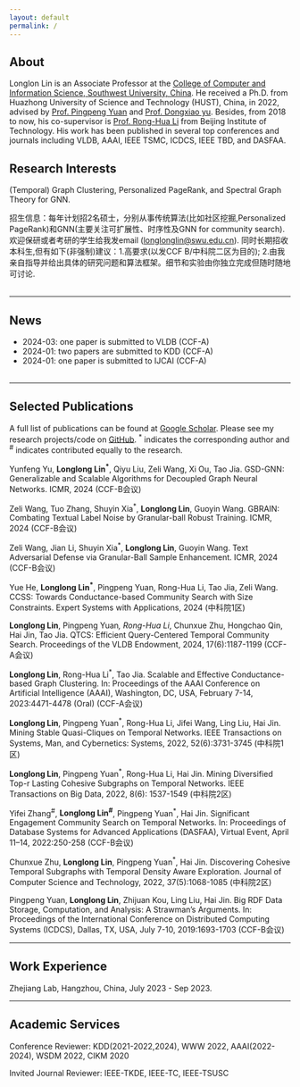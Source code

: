 ```yaml
---
layout: default
permalink: /
---
```


## About
Longlon Lin is an Associate Professor at the [College of Computer and Information Science, Southwest University, China](http://cis.swu.edu.cn/info/1014/2195.htm). He received  a Ph.D. from Huazhong University of Science and Technology (HUST), China, in 2022, advised by [Prof. Pingpeng Yuan](http://faculty.hust.edu.cn/ppyuan/zh_CN/index/1624441/list/index.htm) and [Prof. Dongxiao yu](https://www.cs.sdu.edu.cn/info/1070/5367.htm). Besides, from 2018 to now, his co-supervisor is [Prof. Rong-Hua Li](https://ronghuali.github.io/ronghuali.html) from Beijing Institute of Technology. His work has been published in several top conferences and journals  including VLDB, AAAI, IEEE TSMC, ICDCS, IEEE TBD, and DASFAA.  

## Research Interests
 (Temporal) Graph Clustering, Personalized PageRank, and Spectral Graph Theory for GNN. 

招生信息：每年计划招2名硕士，分别从事传统算法(比如社区挖掘,Personalized PageRank)和GNN(主要关注可扩展性、时序性及GNN for community search). 欢迎保研或者考研的学生给我发email (longlonglin@swu.edu.cn). 同时长期招收本科生,但有如下(非强制)建议：1.高要求(以发CCF B/中科院二区为目的); 2.由我亲自指导并给出具体的研究问题和算法框架。细节和实验由你独立完成但随时随地可讨论.
<br><br>

___
## News
* 2024-03: one paper is submitted to VLDB  (CCF-A)
* 2024-01: two papers are submitted to KDD  (CCF-A)
* 2024-01: one paper is submitted to IJCAI  (CCF-A)
<br><br>

___
## Selected Publications
A full list of publications can be found at [Google Scholar](https://scholar.lanfanshu.cn/citations?user=TgqGrv3_ytYC&hl=zh-CN&oi=ao). Please see my research projects/code on [GitHub](https://github.com/longlonglin). <sup>*</sup> indicates the corresponding author and <sup>#</sup> indicates contributed equally to the research.
<br><be>

Yunfeng Yu, **Longlong Lin<sup>*</sup>**, Qiyu Liu, Zeli Wang, Xi Ou, Tao Jia. GSD-GNN: Generalizable and Scalable Algorithms for Decoupled Graph Neural Networks. ICMR, 2024 (CCF-B会议) <br>


Zeli Wang, Tuo Zhang, Shuyin Xia<sup>*</sup>, **Longlong Lin**, Guoyin Wang. GBRAIN: Combating Textual Label Noise by Granular-ball Robust Training. ICMR, 2024 (CCF-B会议) <br>

Zeli Wang, Jian Li, Shuyin Xia<sup>*</sup>, **Longlong Lin**, Guoyin Wang. Text Adversarial Defense via Granular-Ball Sample Enhancement. ICMR, 2024 (CCF-B会议) <br>

Yue He, **Longlong Lin<sup>*</sup>**, Pingpeng Yuan, Rong-Hua Li, Tao Jia, Zeli Wang. CCSS: Towards Conductance-based Community Search with Size Constraints. Expert Systems with Applications, 2024 (中科院1区) <br>

**Longlong Lin**, Pingpeng Yuan<sup>*</sup>, Rong-Hua Li<sup>*</sup>, Chunxue Zhu, Hongchao Qin, Hai Jin, Tao Jia. QTCS: Efficient Query-Centered Temporal Community Search. Proceedings of the VLDB Endowment, 2024, 17(6):1187-1199 (CCF-A会议) <br> 

**Longlong Lin**, Rong-Hua Li<sup>*</sup>, Tao Jia. Scalable and Effective Conductance-based Graph Clustering. In: Proceedings of the AAAI Conference on Artificial Intelligence (AAAI), Washington, DC, USA, February 7-14, 2023:4471-4478 (Oral)  (CCF-A会议) <br> 

**Longlong Lin**, Pingpeng Yuan<sup>*</sup>, Rong-Hua Li, Jifei Wang, Ling Liu, Hai Jin. Mining Stable Quasi-Cliques on Temporal Networks.  IEEE Transactions on Systems, Man, and Cybernetics: Systems, 2022, 52(6):3731-3745 (中科院1区) <br> 

**Longlong Lin**, Pingpeng Yuan<sup>*</sup>, Rong-Hua Li, Hai Jin. Mining Diversified Top-r Lasting Cohesive Subgraphs on Temporal Networks. IEEE Transactions on Big Data, 2022, 8(6): 1537-1549 (中科院2区) <br> 

Yifei Zhang<sup>#</sup>, **Longlong Lin<sup>#</sup>**, Pingpeng Yuan<sup>*</sup>, Hai Jin. Significant Engagement Community Search on Temporal Networks. In: Proceedings of Database Systems for Advanced Applications (DASFAA), Virtual Event, April 11–14, 2022:250-258  (CCF-B会议) <br>

Chunxue Zhu, **Longlong Lin**, Pingpeng Yuan<sup>*</sup>, Hai Jin.  Discovering Cohesive Temporal Subgraphs with Temporal Density Aware Exploration. Journal of Computer Science and Technology, 2022, 37(5):1068-1085 (中科院2区) <br>

Pingpeng Yuan, **Longlong Lin**, Zhijuan Kou, Ling Liu, Hai Jin. Big RDF Data Storage, Computation, and Analysis: A Strawman’s Arguments. In: Proceedings of the International Conference on Distributed Computing Systems (ICDCS), Dallas, TX, USA, July 7-10, 2019:1693-1703 (CCF-B会议) <br>


___
## Work Experience
Zhejiang Lab, Hangzhou, China, July 2023 - Sep 2023.


___
## Academic Services

Conference Reviewer: KDD(2021-2022,2024), WWW 2022, AAAI(2022-2024), WSDM 2022, CIKM 2020

Invited Journal Reviewer: IEEE-TKDE, IEEE-TC, IEEE-TSUSC












